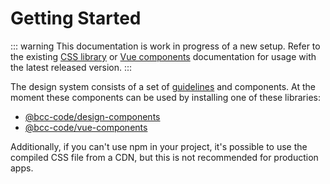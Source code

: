 # Getting Started
::: warning
This documentation is work in progress of a new setup. Refer to the existing [CSS library](../css-library/README.md) or [Vue components](../vue-components/README.md) documentation for usage with the latest released version.
:::

The design system consists of a set of [guidelines](../guidelines.md) and components. At the moment these components can be used by installing one of these libraries:

- [@bcc-code/design-components](https://www.npmjs.com/package/@bcc-code/design-components)
- [@bcc-code/vue-components](https://www.npmjs.com/package/@bcc-code/vue-components)

Additionally, if you can't use npm in your project, it's possible to use the compiled CSS file from a CDN, but this is not recommended for production apps.
